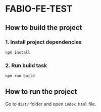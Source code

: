 # FABIO-FE-TEST

## How to build the project

### 1. Install project dependencies

```bash
npm install
```

### 2. Run build task

```bash
npm run build
```

## How to run the project

Go to `dist/` folder and open `index.html` file.
